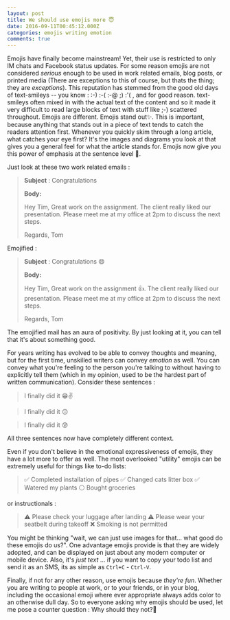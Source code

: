```yaml
---
layout: post
title: We should use emojis more 😇
date: 2016-09-11T00:45:12.000Z
categories: emojis writing emotion
comments: true
---
```


Emojis have finally become mainstream! Yet, their use is restricted to only IM chats and Facebook status updates. For some reason emojis are not considered _serious_ enough to be used in work related emails, blog posts, or printed media (There are exceptions to this of course, but thats the thing; they are _exceptions_).
This reputation has stemmed from the good old days of text-smileys -- you know : :-) :-( :-@ ;) :'( , and for good reason. text-smileys often mixed in with the actual text of the content and so it made it very difficult to read large blocks of text with stuff like ;-) scattered throughout. Emojis are different.
Emojis stand out✨. This is important, because anything that stands out in a piece of text tends to catch the readers attention first. Whenever you quickly skim through a long article, what catches your eye first? It's the images and diagrams you look at that gives you a general feel for what the article stands for. Emojis now give you this power of emphasis at the sentence level 💪.

<!-- more -->

Just look at these two work related emails :

>__Subject__ : Congratulations
>
>__Body:__
>
>Hey Tim,
>Great work on the assignment. The client really liked our presentation. Please meet me at my office at 2pm to discuss the next steps.
>
>Regards,
>Tom

Emojified :

>__Subject__ : Congratulations 😄
>
>__Body:__
>
>Hey Tim,
>Great work on the assignment 👍. The client really liked our presentation. Please meet me at my office at 2pm to discuss the next steps.
>
>Regards,
>Tom

The emojified mail has an aura of positivity. By just looking at it, you can tell that it's about something good.

For years writing has evolved to be able to convey thoughts and meaning, but for the first time, unskilled writers can convey _emotion_ as well. You can convey what you're feeling to the person you're talking to without having to explicitly tell them (which in my opinion, used to be the hardest part of written communication). Consider these sentences :

>I finally did it 😁✌️

>I finally did it 😔

>I finally did it 😰

All three sentences now have completely different context.

Even if you don't believe in the emotional expressiveness of emojis, they have a lot more to offer as well. The most overlooked "utility" emojis can be extremely useful for things like to-do lists:

>✅ Completed installation of pipes
>✅ Changed cats litter box
>✅ Watered my plants
>⚪️ Bought groceries

or instructionals :

>⚠️ Please check your luggage after landing
>⚠️ Please wear your seatbelt during takeoff
>❌ Smoking is not permitted

You might be thinking "wait, we can just use images for that... what good do these emojis do us?". One advantage emojis provide is that they are widely adopted, and can be displayed on just about any modern computer or mobile device. Also, it's _just text_ ... if you want to copy your todo list and send it as an SMS, its as simple as `Ctrl+C` - `Ctrl-V`.

Finally, if not for any other reason, use emojis because _they're fun_. Whether you are writing to people at work, or to your friends, or in your blog, including the occasional emoji where ever appropriate always adds color to an otherwise dull day. So to everyone asking why emojis should be used, let me pose a counter question : Why should they not?💁
